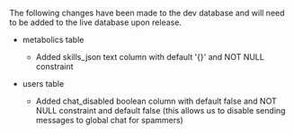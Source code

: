 The following changes have been made to the dev database and will need to be added to the live database upon release.

- metabolics table
    - Added skills_json text column with default '{}' and NOT NULL constraint

- users table
    - Added chat_disabled boolean column with default false and NOT NULL constraint and default false
      (this allows us to disable sending messages to global chat for spammers)